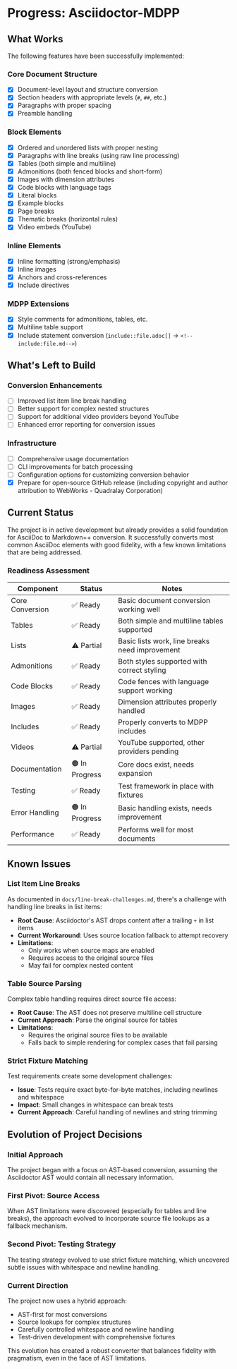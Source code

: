 # Progress: Asciidoctor-MDPP

## What Works

The following features have been successfully implemented:

### Core Document Structure
- [x] Document-level layout and structure conversion
- [x] Section headers with appropriate levels (`#`, `##`, etc.)
- [x] Paragraphs with proper spacing
- [x] Preamble handling

### Block Elements
- [x] Ordered and unordered lists with proper nesting
- [x] Paragraphs with line breaks (using raw line processing)
- [x] Tables (both simple and multiline)
- [x] Admonitions (both fenced blocks and short-form)
- [x] Images with dimension attributes
- [x] Code blocks with language tags
- [x] Literal blocks
- [x] Example blocks
- [x] Page breaks
- [x] Thematic breaks (horizontal rules)
- [x] Video embeds (YouTube)

### Inline Elements
- [x] Inline formatting (strong/emphasis)
- [x] Inline images
- [x] Anchors and cross-references
- [x] Include directives

### MDPP Extensions
- [x] Style comments for admonitions, tables, etc.
- [x] Multiline table support
- [x] Include statement conversion (`include::file.adoc[]` → `<!--include:file.md-->`)

## What's Left to Build

### Conversion Enhancements
- [ ] Improved list item line break handling
- [ ] Better support for complex nested structures
- [ ] Support for additional video providers beyond YouTube
- [ ] Enhanced error reporting for conversion issues

### Infrastructure
- [ ] Comprehensive usage documentation
- [ ] CLI improvements for batch processing
- [ ] Configuration options for customizing conversion behavior
- [x] Prepare for open-source GitHub release (including copyright and author attribution to WebWorks - Quadralay Corporation)

## Current Status

The project is in active development but already provides a solid foundation for AsciiDoc to Markdown++ conversion. It successfully converts most common AsciiDoc elements with good fidelity, with a few known limitations that are being addressed.

### Readiness Assessment

| Component | Status | Notes |
|-----------|--------|-------|
| Core Conversion | ✅ Ready | Basic document conversion working well |
| Tables | ✅ Ready | Both simple and multiline tables supported |
| Lists | ⚠️ Partial | Basic lists work, line breaks need improvement |
| Admonitions | ✅ Ready | Both styles supported with correct styling |
| Code Blocks | ✅ Ready | Code fences with language support working |
| Images | ✅ Ready | Dimension attributes properly handled |
| Includes | ✅ Ready | Properly converts to MDPP includes |
| Videos | ⚠️ Partial | YouTube supported, other providers pending |
| Documentation | 🟠 In Progress | Core docs exist, needs expansion |
| Testing | ✅ Ready | Test framework in place with fixtures |
| Error Handling | 🟠 In Progress | Basic handling exists, needs improvement |
| Performance | ✅ Ready | Performs well for most documents |

## Known Issues

### List Item Line Breaks
As documented in `docs/line-break-challenges.md`, there's a challenge with handling line breaks in list items:

- **Root Cause**: Asciidoctor's AST drops content after a trailing `+` in list items
- **Current Workaround**: Uses source location fallback to attempt recovery
- **Limitations**: 
  - Only works when source maps are enabled
  - Requires access to the original source files
  - May fail for complex nested content

### Table Source Parsing
Complex table handling requires direct source file access:

- **Root Cause**: The AST does not preserve multiline cell structure
- **Current Approach**: Parse the original source for tables
- **Limitations**:
  - Requires the original source files to be available
  - Falls back to simple rendering for complex cases that fail parsing

### Strict Fixture Matching
Test requirements create some development challenges:

- **Issue**: Tests require exact byte-for-byte matches, including newlines and whitespace
- **Impact**: Small changes in whitespace can break tests
- **Current Approach**: Careful handling of newlines and string trimming

## Evolution of Project Decisions

### Initial Approach
The project began with a focus on AST-based conversion, assuming the Asciidoctor AST would contain all necessary information.

### First Pivot: Source Access
When AST limitations were discovered (especially for tables and line breaks), the approach evolved to incorporate source file lookups as a fallback mechanism.

### Second Pivot: Testing Strategy
The testing strategy evolved to use strict fixture matching, which uncovered subtle issues with whitespace and newline handling.

### Current Direction
The project now uses a hybrid approach:
- AST-first for most conversions
- Source lookups for complex structures
- Carefully controlled whitespace and newline handling
- Test-driven development with comprehensive fixtures

This evolution has created a robust converter that balances fidelity with pragmatism, even in the face of AST limitations.

